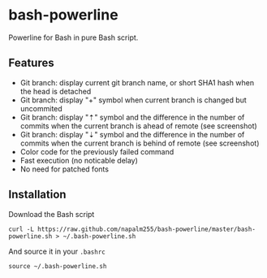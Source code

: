 # bash-powerline

Powerline for Bash in pure Bash script. 


## Features

* Git branch: display current git branch name, or short SHA1 hash when the head is detached
* Git branch: display "+" symbol when current branch is changed but uncommited
* Git branch: display "⇡" symbol and the difference in the number of commits when the current branch is ahead of remote (see screenshot)
* Git branch: display "⇣" symbol and the difference in the number of commits when the current branch is behind of remote (see screenshot)
* Color code for the previously failed command
* Fast execution (no noticable delay)
* No need for patched fonts


## Installation

Download the Bash script

    curl -L https://raw.github.com/napalm255/bash-powerline/master/bash-powerline.sh > ~/.bash-powerline.sh

And source it in your `.bashrc`

    source ~/.bash-powerline.sh

